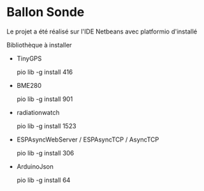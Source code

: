 ﻿# Ballon Sonde

Le projet a été réalisé sur l'IDE Netbeans avec platformio d'installé

Bibliothèque à installer
- TinyGPS

	pio lib -g install 416

- BME280

	pio lib -g install 901

- radiationwatch

	pio lib -g install 1523

- ESPAsyncWebServer / ESPAsyncTCP / AsyncTCP

    pio lib -g install 306

- ArduinoJson

	pio lib -g install 64


